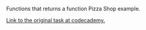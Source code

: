 Functions that returns a function Pizza Shop example.  

[Link to the original task at codecademy.](https://www.codecademy.com/courses/learn-javascript/lessons/functions/exercises/intro-to-functions)
